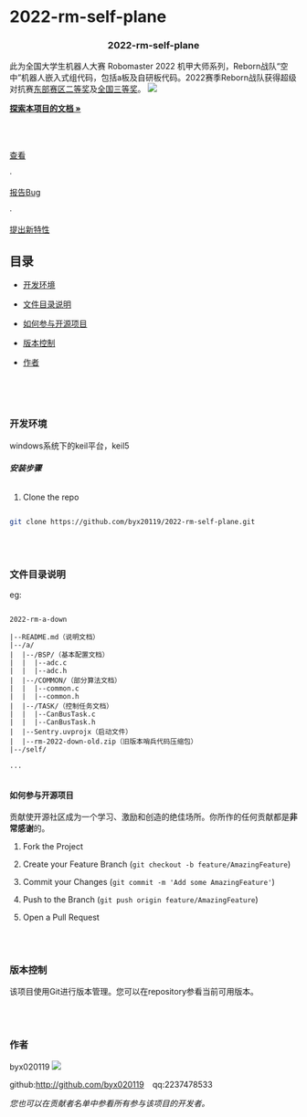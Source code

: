 # 2022-rm-self-plane

<!-- PROJECT SHIELDS -->



<h3  align="center">2022-rm-self-plane</h3>

<p  align="center">

此为全国大学生机器人大赛 Robomaster 2022 机甲大师系列，Reborn战队“空中”机器人嵌入式组代码，包括a板及自研板代码。2022赛季Reborn战队获得超级对抗赛[东部赛区二等奖](https://www.robomaster.com/zh-CN/resource/pages/announcement/1463)及[全国三等奖](https://www.robomaster.com/zh-CN/resource/pages/announcement/1477)。
![](https://rm-static.djicdn.com/tem/55708/428eaaef4b6ba1632310756119837520.png)
<br  />

<a  href="https://github.com/byx020119/2022-rm-self-plane"><strong>探索本项目的文档 »</strong></a>

<br  />

<br  />

<a  href="https://github.com/byx020119/2022-rm-self-plane">查看</a>

·

<a  href="https://github.com/byx020119/2022-rm-self-plane/issues">报告Bug</a>

·

<a  href="https://github.com/byx020119/2022-rm-self-plane/issues">提出新特性</a>

</p>  

</p>


## 目录

  

- [开发环境](#开发环境)

- [文件目录说明](#文件目录说明)

- [如何参与开源项目](#如何参与开源项目)

- [版本控制](#版本控制)

- [作者](#作者)


  <br>
</br>

### 开发环境

windows系统下的keil平台，keil5
  

###### **安装步骤**


1. Clone the repo

```sh

git clone https://github.com/byx20119/2022-rm-self-plane.git

```

  <br>
</br>

### 文件目录说明

eg:

  

```

2022-rm-a-down

|--README.md（说明文档）
|--/a/
|  |--/BSP/（基本配置文档）
|  |  |--adc.c
|  |  |--adc.h
|  |--/COMMON/（部分算法文档）
|  |  |--common.c
|  |  |--common.h
|  |--/TASK/（控制任务文档）
|  |  |--CanBusTask.c
|  |  |--CanBusTask.h
|  |--Sentry.uvprojx（启动文件）
|  |--rm-2022-down-old.zip（旧版本哨兵代码压缩包）
|--/self/

...
 

```


#### 如何参与开源项目

  

贡献使开源社区成为一个学习、激励和创造的绝佳场所。你所作的任何贡献都是**非常感谢**的。

  
  

1. Fork the Project

2. Create your Feature Branch (`git checkout -b feature/AmazingFeature`)

3. Commit your Changes (`git commit -m 'Add some AmazingFeature'`)

4. Push to the Branch (`git push origin feature/AmazingFeature`)

5. Open a Pull Request

 
<br>
</br>
  

### 版本控制

  

该项目使用Git进行版本管理。您可以在repository参看当前可用版本。

  
<br>
</br>

### 作者

  

byx020119
![](https://avatars.githubusercontent.com/u/92295993?s=48&v=4)

  

github:http://github.com/byx020119 &ensp; qq:2237478533

  

*您也可以在贡献者名单中参看所有参与该项目的开发者。*
  
<br>
</br>




<!-- links -->


<!--stackedit_data:
eyJoaXN0b3J5IjpbLTc3ODA2NzYyXX0=
-->